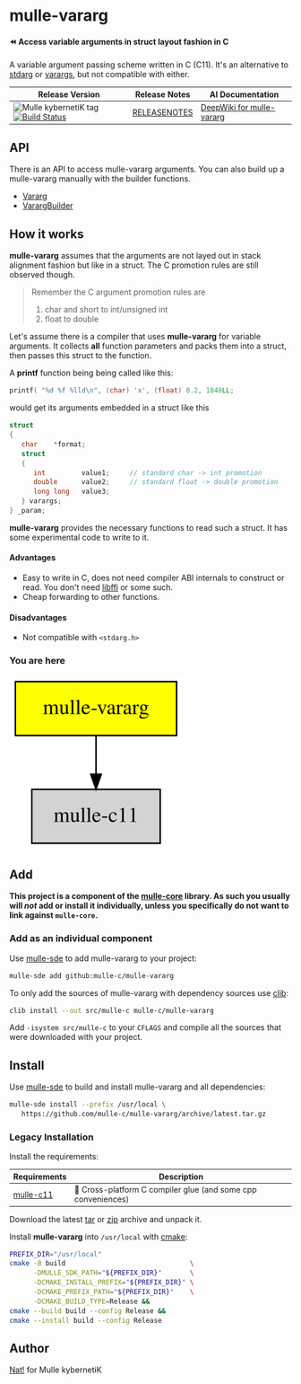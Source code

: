 # mulle-vararg

#### ⏪ Access variable arguments in struct layout fashion in C

A variable argument passing scheme written in C (C11). It's an alternative
to
[stdarg](//en.wikipedia.org/wiki/Stdarg.h) or
[varargs](//pubs.opengroup.org/onlinepubs/7908799/xsh/varargs.h.html),
but not compatible with either.



| Release Version                                       | Release Notes  | AI Documentation
|-------------------------------------------------------|----------------|---------------
| ![Mulle kybernetiK tag](https://img.shields.io/github/tag/mulle-c/mulle-vararg.svg) [![Build Status](https://github.com/mulle-c/mulle-vararg/workflows/CI/badge.svg)](//github.com/mulle-c/mulle-vararg/actions) | [RELEASENOTES](RELEASENOTES.md) | [DeepWiki for mulle-vararg](https://deepwiki.com/mulle-c/mulle-vararg)


## API

There is an API to access mulle-vararg arguments. You can also build up
a mulle-vararg manually with the builder functions.

* [Vararg](dox/API_VARARG.md)
* [VarargBuilder](dox/API_VARARG_BUILDER.md)



## How it works

**mulle-vararg** assumes that the arguments are not layed out in stack
alignment fashion but like in a struct. The C promotion rules are still
observed though.

> Remember the C argument promotion rules are
>
> 1. char and short to int/unsigned int
> 2. float to double
>

Let's assume there is a compiler that uses **mulle-vararg** for variable
arguments. It collects **all** function parameters and packs them into a struct,
then passes this struct to the function.

A **printf** function being being called like this:

``` c
printf( "%d %f %lld\n", (char) 'x', (float) 0.2, 1848LL;
```

would get its arguments embedded in a struct like this

``` c
struct
{
   char    *format;
   struct
   {
      int         value1;     // standard char -> int promotion
      double      value2;     // standard float -> double promotion
      long long   value3;
   } varargs;
} _param;
```

**mulle-vararg** provides the necessary functions to read such a struct. It has
some experimental code to write to it.

#### Advantages

* Easy to write in C, does not need compiler ABI internals to construct or
read. You don't need [libffi](//sourceware.org/libffi/) or some such.
* Cheap forwarding to other functions.

#### Disadvantages

* Not compatible with `<stdarg.h>`

### You are here

![Overview](overview.dot.svg)





## Add

**This project is a component of the [mulle-core](//github.com/mulle-core/mulle-core) library. As such you usually will *not* add or install it
individually, unless you specifically do not want to link against
`mulle-core`.**


### Add as an individual component

Use [mulle-sde](//github.com/mulle-sde) to add mulle-vararg to your project:

``` sh
mulle-sde add github:mulle-c/mulle-vararg
```

To only add the sources of mulle-vararg with dependency
sources use [clib](https://github.com/clibs/clib):


``` sh
clib install --out src/mulle-c mulle-c/mulle-vararg
```

Add `-isystem src/mulle-c` to your `CFLAGS` and compile all the sources that were downloaded with your project.


## Install

Use [mulle-sde](//github.com/mulle-sde) to build and install mulle-vararg and all dependencies:

``` sh
mulle-sde install --prefix /usr/local \
   https://github.com/mulle-c/mulle-vararg/archive/latest.tar.gz
```

### Legacy Installation

Install the requirements:

| Requirements                                 | Description
|----------------------------------------------|-----------------------
| [mulle-c11](https://github.com/mulle-c/mulle-c11)             | 🔀 Cross-platform C compiler glue (and some cpp conveniences)

Download the latest [tar](https://github.com/mulle-c/mulle-vararg/archive/refs/tags/latest.tar.gz) or [zip](https://github.com/mulle-c/mulle-vararg/archive/refs/tags/latest.zip) archive and unpack it.

Install **mulle-vararg** into `/usr/local` with [cmake](https://cmake.org):

``` sh
PREFIX_DIR="/usr/local"
cmake -B build                               \
      -DMULLE_SDK_PATH="${PREFIX_DIR}"       \
      -DCMAKE_INSTALL_PREFIX="${PREFIX_DIR}" \
      -DCMAKE_PREFIX_PATH="${PREFIX_DIR}"    \
      -DCMAKE_BUILD_TYPE=Release &&
cmake --build build --config Release &&
cmake --install build --config Release
```


## Author

[Nat!](https://mulle-kybernetik.com/weblog) for Mulle kybernetiK  



